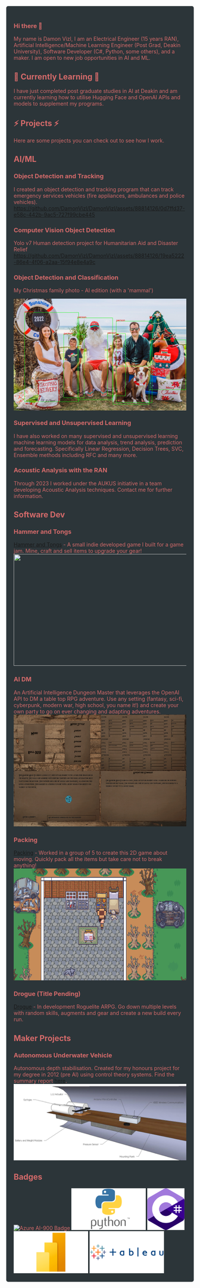 <div style="background-color: #2C3539; color: #D46A6A; padding: 20px; border-radius: 5px;">

### Hi there 👋
My name is Damon Vizl, I am an Electrical Engineer (15 years RAN), Artificial Intelligence/Machine Learning Engineer (Post Grad, Deakin University), Software Developer (C#, Python, some others), and a maker. 
I am open to new job opportunities in AI and ML. 

## 🌱 Currently Learning 🌱
I have just completed post graduate studies in AI at Deakin and am currently learning how to utilise Hugging Face and OpenAI APIs and models to supplement my programs. 
  
## ⚡ Projects ⚡
Here are some projects you can check out to see how I work.
## AI/ML 
### Object Detection and Tracking 
I created an object detection and tracking program that can track emergency services vehicles (fire appliances, ambulances and police vehicles). 
https://github.com/DamonVizl/DamonVizl/assets/88814126/0d7ffd37-e58c-442b-9ac5-727f99cbe445

### Computer Vision Object Detection
Yolo v7 Human detection project for Humanitarian Aid and Disaster Relief
https://github.com/DamonVizl/DamonVizl/assets/88814126/19ea5222-86e4-4f06-a2aa-15f94e8e4a9c

### Object Detection and Classification
My Christmas family photo - AI edition (with a 'mammal')

<img src = MyFamilyPhotoWithBoxes.jpg style = "display: flex; justify-content: center; align-items: center; height:300px;  width: 500px;">

### Supervised and Unsupervised Learning
I have also worked on many supervised and unsupervised learning machine learning models for data analysis, trend analysis, prediction and forecasting. Specifically Linear Regression, Decision Trees, SVC, Ensemble methods including RFC and many more. 

### Acoustic Analysis with the RAN
Through 2023 I worked under the AUKUS initiative in a team developing Acoustic Analysis techniques. Contact me for further information. 
  
## Software Dev
### Hammer and Tongs
[Hammer and Tongs](https://lemonlimebitta.itch.io/hammer-and-tongs) - A small indie developed game I built for a game jam. Mine, craft and sell items to upgrade your gear!  
<img src = HammerAndTongs.png height = 300 width = 500>
### AI DM 
An Artificial Intelligence Dungeon Master that leverages the OpenAI API to DM a table top RPG adventure. Use any setting (fantasy, sci-fi, cyberpunk, modern war, high school, you name it!) and create your own party to go on ever changing and adapting adventures.   
<img src = AIDM.PNG height = 300 width = 500>
### Packing
[Packing](https://jowei.itch.io/packing) - Worked in a group of 5 to create this 2D game about moving. Quickly pack all the items but take care not to break anything!  
<img src = Packing.png height = 300 width = 500>
### Drogue (Title Pending)
[Drogue](https://lemonlimebitta.itch.io/drogue) - In development Roguelite ARPG. Go down multiple levels with random skills, augments and gear and create a new build every run. 
 
## Maker Projects
### Autonomous Underwater Vehicle
Autonomous depth stabilisation. Created for my honours project for my degree in 2012 (pre AI) using control theory systems. Find the summary report [here](SummaryReport.pdf).\
<img src = SummaryReport.jpg style="width: 200 px;">



## Badges

<img src="https://user-images.githubusercontent.com/88814126/236190196-1b57c635-8046-4f95-9f56-01c11a7d659f.png" alt="Azure AI-900 Badge" width="100" height="100">
<img src = Python.png style="width: 200px; display: inline-block;">
<img src = CSharp.png style="width: 100px; display: inline-block;">
<img src = PowerBI.png style="width: 200px; display: inline-block;">
<img src = Tableau.png style="width: 200px; display: inline-block;">


</div>
<!--
**DamonVizl/DamonVizl** is a ✨ _special_ ✨ repository because its `README.md` (this file) appears on your GitHub profile.

Here are some ideas to get you started:

- 🔭 I’m currently working on ...
- 🌱 I’m currently learning ...
- 👯 I’m looking to collaborate on ...
- 🤔 I’m looking for help with ...
- 💬 Ask me about ...
- 📫 How to reach me: ...
- 😄 Pronouns: ...
- ⚡ Fun fact: ...
-->
